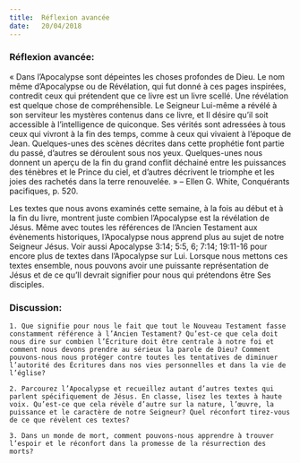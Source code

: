```yaml
---
title:  Réflexion avancée
date:   20/04/2018
---
```


### Réflexion avancée: 

« Dans l’Apocalypse sont dépeintes les choses profondes de Dieu. Le nom même d’Apocalypse ou de Révélation, qui fut donné à ces pages inspirées, contredit ceux qui prétendent que ce livre est un livre scellé. Une révélation est quelque chose de compréhensible. Le Seigneur Lui-même a révélé à son serviteur les mystères contenus dans ce livre, et Il désire qu’il soit accessible à l’intelligence de quiconque. Ses vérités sont adressées à tous ceux qui vivront à la fin des temps, comme à ceux qui vivaient à l’époque de Jean. Quelques-unes des scènes décrites dans cette prophétie font partie du passé, d’autres se déroulent sous nos yeux. Quelques-unes nous donnent un aperçu de la fin du grand conflit déchainé entre les puissances des ténèbres et le Prince du ciel, et d’autres décrivent le triomphe et les joies des rachetés dans la terre renouvelée. » – Ellen G. White, Conquérants pacifiques, p. 520.

Les textes que nous avons examinés cette semaine, à la fois au début et à la fin du livre, montrent juste combien l’Apocalypse est la révélation de Jésus. Même avec toutes les références de l’Ancien Testament aux évènements historiques, l’Apocalypse nous apprend plus au sujet de notre Seigneur Jésus. Voir aussi Apocalypse 3:14; 5:5, 6; 7:14; 19:11-16 pour encore plus de textes dans l’Apocalypse sur Lui. Lorsque nous mettons ces textes ensemble, nous pouvons avoir une puissante représentation de Jésus et de ce qu’Il devrait signifier pour nous qui prétendons être Ses disciples.

### Discussion:

`1. Que signifie pour nous le fait que tout le Nouveau Testament fasse constamment référence à l’Ancien Testament? Qu’est-ce que cela doit nous dire sur combien l’Écriture doit être centrale à notre foi et comment nous devons prendre au sérieux la parole de Dieu? Comment pouvons-nous nous protéger contre toutes les tentatives de diminuer l’autorité des Écritures dans nos vies personnelles et dans la vie de l’église?`

`2. Parcourez l’Apocalypse et recueillez autant d’autres textes qui parlent spécifiquement de Jésus. En classe, lisez les textes à haute voix. Qu’est-ce que cela révèle d’autre sur la nature, l’œuvre, la puissance et le caractère de notre Seigneur? Quel réconfort tirez-vous de ce que révèlent ces textes?`

`3. Dans un monde de mort, comment pouvons-nous apprendre à trouver l’espoir et le réconfort dans la promesse de la résurrection des morts?`